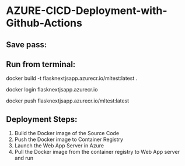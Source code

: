# AZURE-CICD-Deployment-with-Github-Actions

## Save pass:


## Run from terminal:

docker build -t flasknextjsapp.azurecr.io/mltest:latest .

docker login flasknextjsapp.azurecr.io

docker push flasknextjsapp.azurecr.io/mltest:latest


## Deployment Steps:

1. Build the Docker image of the Source Code
2. Push the Docker image to Container Registry
3. Launch the Web App Server in Azure 
4. Pull the Docker image from the container registry to Web App server and run 

